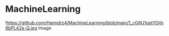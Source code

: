 # MachineLearning
!https://github.com/Hamidrz4/MachineLearning/blob/main/1_cG6U1qstYDijh9bPL42e-Q.jpg Image
